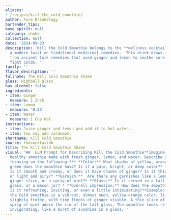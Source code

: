 ```yaml
---
aliases:
- /recipes/kill_the_cold_smoothie/
author: Pure Drinkology
bartender_tips: ''
base_spirit: null
category: shake
collection: null
date: '2024-09-23'
description: 'Kill the Cold Smoothie belongs to the **wellness cocktail** family,
  a modern twist on traditional medicinal remedies.  This drink draws inspiration
  from ancient folk remedies that used ginger and lemon to soothe sore throats and
  fight colds. '
family: ''
flavor_description: ''
fullname: The Kill Cold Smoothie Shake
glass: Highball glass
has_alcohol: false
ingredients:
- item: Ginger
  measure: 1 Inch
- item: Lemon
  measure: '0.25'
- item: Water
  measure: 1 Cup Hot
instructions:
- item: Juice ginger and lemon and add it to hot water.
- item: You may add cardomom.
shortname: Kill Cold Smoothie
source: thecocktaildb
title: The Kill Cold Smoothie Shake
visual: '##  LLM Prompt for Describing Kill the Cold Smoothie**Imagine a vibrant,
  healthy smoothie made with fresh ginger, lemon, and water. Describe its appearance,
  focusing on the following:*** **Color:** What shades of yellow, orange, or even
  green does the smoothie have? Is it a pale, bright, or deep color?* **Texture:**
  Is it smooth and creamy, or does it have chunks of ginger? Is it thick and dense
  or light and airy?* **Garnish:**  Are there any garnishes like a lemon wedge, a
  ginger slice, or a sprig of mint?* **Glass:** Is it served in a tall glass, a short
  glass, or a mason jar? * **Overall impression:** How does the smoothie look to you?
  Is it refreshing, inviting, or even a little intimidating?**Example:** The Kill
  the Cold smoothie is a vibrant, almost neon, yellow-orange color. It''s thick and
  slightly frothy, with tiny flecks of ginger visible. A thin slice of lemon and a
  sprig of mint adorn the rim of the tall glass. The smoothie looks refreshing and
  invigorating, like a burst of sunshine in a glass. '
---
```



